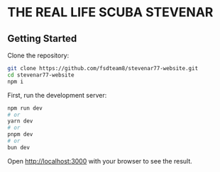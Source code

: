 # THE REAL LIFE SCUBA STEVENAR

## Getting Started

Clone the repository:

```bash
git clone https://github.com/fsdteam8/stevenar77-website.git 
cd stevenar77-website
npm i 
```

First, run the development server:


```bash
npm run dev
# or
yarn dev
# or
pnpm dev
# or
bun dev
```

Open [http://localhost:3000](http://localhost:3000) with your browser to see the result.
